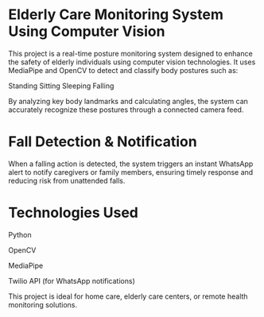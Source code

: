# Elderly Care Monitoring System Using Computer Vision

This project is a real-time posture monitoring system designed to enhance the safety of elderly individuals using computer vision technologies. It uses MediaPipe and OpenCV to detect and classify body postures such as:

Standing
Sitting
Sleeping
Falling

By analyzing key body landmarks and calculating angles, the system can accurately recognize these postures through a connected camera feed.

# Fall Detection & Notification

When a falling action is detected, the system triggers an instant WhatsApp alert to notify caregivers or family members, ensuring timely response and reducing risk from unattended falls.

# Technologies Used

Python

OpenCV

MediaPipe

Twilio API (for WhatsApp notifications)

This project is ideal for home care, elderly care centers, or remote health monitoring solutions.
